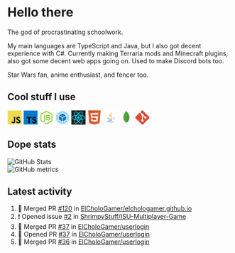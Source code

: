 # Hello there

The god of procrastinating schoolwork.

My main languages are TypeScript and Java, but I also got decent experience with C#. Currently making Terraria mods and Minecraft plugins, also got some decent web apps going on. Used to make Discord bots too.

Star Wars fan, anime enthusiast, and fencer too.

## Cool stuff I use

![JavaScript][javascript]
![TypeScript][typescript]
![Node.js][node]
![Webpack][webpack]
![React][react]
![HTML][html]
![Java][java]
![MongoDB][mongodb]
![Git][git]

## Dope stats

![GitHub Stats](https://github-readme-stats.vercel.app/api?username=ElCholoGamer&theme=tokyonight)
<br />
![GitHub metrics](https://metrics.lecoq.io/ElCholoGamer?template=terminal&base.header=0&base.activity=0&base.community=0&base.repositories=0&base.metadata=0&languages=1)

## Latest activity

<!--START_SECTION:activity-->

1. 🎉 Merged PR [#120](https://github.com/ElCholoGamer/elchologamer.github.io/pull/120) in [ElCholoGamer/elchologamer.github.io](https://github.com/ElCholoGamer/elchologamer.github.io)
2. ❗️ Opened issue [#2](https://github.com/ShrimpyStuff/ISU-Multiplayer-Game/issues/2) in [ShrimpyStuff/ISU-Multiplayer-Game](https://github.com/ShrimpyStuff/ISU-Multiplayer-Game)
3. 🎉 Merged PR [#37](https://github.com/ElCholoGamer/userlogin/pull/37) in [ElCholoGamer/userlogin](https://github.com/ElCholoGamer/userlogin)
4. 💪 Opened PR [#37](https://github.com/ElCholoGamer/userlogin/pull/37) in [ElCholoGamer/userlogin](https://github.com/ElCholoGamer/userlogin)
5. 🎉 Merged PR [#36](https://github.com/ElCholoGamer/userlogin/pull/36) in [ElCholoGamer/userlogin](https://github.com/ElCholoGamer/userlogin)
<!--END_SECTION:activity-->

[userlogin]: https://www.spigotmc.org/resources/userlogin.80669/
[javascript]: https://raw.githubusercontent.com/ElCholoGamer/ElCholoGamer/master/icons/javascript.png
[typescript]: https://raw.githubusercontent.com/ElCholoGamer/ElCholoGamer/master/icons/typescript.png
[java]: https://raw.githubusercontent.com/ElCholoGamer/ElCholoGamer/master/icons/java.png
[node]: https://raw.githubusercontent.com/ElCholoGamer/ElCholoGamer/master/icons/node.png
[react]: https://raw.githubusercontent.com/ElCholoGamer/ElCholoGamer/master/icons/react.png
[webpack]: https://raw.githubusercontent.com/ElCholoGamer/ElCholoGamer/master/icons/webpack.png
[html]: https://raw.githubusercontent.com/ElCholoGamer/ElCholoGamer/master/icons/html.png
[git]: https://raw.githubusercontent.com/ElCholoGamer/ElCholoGamer/master/icons/git.png
[mongodb]: https://raw.githubusercontent.com/ElCholoGamer/ElCholoGamer/master/icons/mongodb.png
